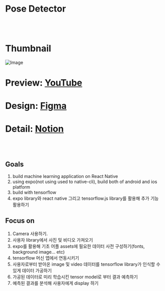# Pose Detector

<br/>
<br/>

# Thumbnail
![Image](https://user-images.githubusercontent.com/77220824/222054465-33cbc7d2-3497-4f11-b06a-28d4c465e7c9.png)

# Preview: [YouTube](https://youtu.be/X4BHCnbC4iE)

# Design: [Figma](https://www.figma.com/file/tHiV6t070oN6k0E3lFzGuB/RN-TFJS-Design?node-id=0%3A1&t=cU4D1vqqe4mIgZC3-1)

# Detail: [Notion](https://www.notion.so/shinmini/Pose-Detector-7cb211e9e0ae4417904ca7803ee8f723?showMoveTo=true)


<br/>
<br/>


## Goals

1. build machine learning application on React Native
2. using expo(not using used to native-cli), build both of android and ios platform
3. build with tensorflow
4. expo library와 react native 그리고 tensorflow.js library를 활용해 추가 기능 활용하기

## Focus on

1. Camera 사용하기.
2. 사용자 library에서 사진 및 비디오 가져오기
3. expo를 활용해 기초 어플 assets에 필요한 데이터 사전 구성하기(fonts, background image... etc)    
4. tensorflow 머신 앱에서 연동시키기
5. 사용자로부터 받아온 image 및 video 데이터를 tensorflow library가 인식할 수 있게 데이터 가공하기
6. 가공된 데이터로 미리 학습시킨 tensor model로 부터 결과 예측하기
7. 예측된 결과를 분석해 사용자에게 display 하기 
